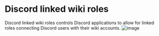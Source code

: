 # Discord linked wiki roles
Discord linked wiki roles controls Discord applications to allow for linked roles connecting Discord users with their wiki accounts.
![image](https://github.com/user-attachments/assets/fc1da459-d3de-4821-b2c4-f2671b0087e1)
